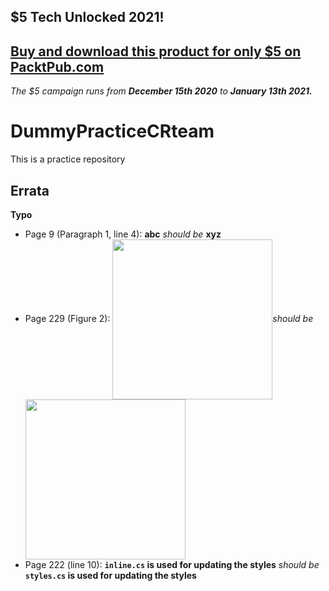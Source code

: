 ## $5 Tech Unlocked 2021!
[Buy and download this product for only $5 on PacktPub.com](https://www.packtpub.com/)
-----
*The $5 campaign         runs from __December 15th 2020__ to __January 13th 2021.__*

# DummyPracticeCRteam
This is a practice repository
## Errata
**Typo**
* Page 9 (Paragraph 1, line 4): **abc** _should be_ **xyz**
* Page 229 (Figure 2): 
<img src="https://camo.githubusercontent.com/5925958c41e69024e080e1281c235e1fbc2cbdc7/68747470733a2f2f64323535657364726e37333568722e636c6f756466726f6e742e6e65742f73697465732f64656661756c742f66696c65732f696d61676563616368652f707076345f6d61696e5f626f6f6b5f636f7665722f4231333034385f302e706e67" height="256px" align="center">_should be_<img src="https://www.packtpub.com/media/catalog/product/cache/e4d64343b1bc593f1c5348fe05efa4a6/9/7/9781789136364-original.png" height="256px" align="center">
* Page 222 (line 10): **`inline.cs` is used for updating the styles** _should be_ **`styles.cs` is used for updating the styles**
